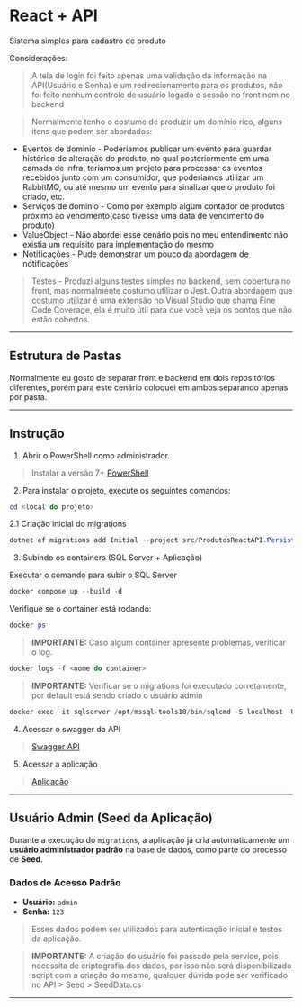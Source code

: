 # React + API 

Sistema simples para cadastro de produto

Considerações: 

> A tela de login foi feito apenas uma validação da informação na API(Usuário e Senha) e um redirecionamento para os produtos, não foi feito nenhum controle de usuário logado e sessão no front nem no backend

> Normalmente tenho o costume de produzir um domínio rico, alguns itens que podem ser abordados:
-  Eventos de dominio - Poderiamos publicar um evento para guardar histórico de alteração do produto, no qual posteriormente em uma camada de infra, teriamos um projeto para processar os eventos recebidos junto com um consumidor, que poderiamos utilizar um RabbitMQ, ou até mesmo um evento para sinalizar que o produto foi criado, etc.
- Serviços de dominio - Como por exemplo algum contador de produtos próximo ao vencimento(caso tivesse uma data de vencimento do produto)
- ValueObject - Não abordei esse cenário pois no meu entendimento não existia um requisito para implementação do mesmo
- Notificações - Pude demonstrar um pouco da abordagem de notificações

> Testes - Produzi alguns testes simples no backend, sem cobertura no front, mas normalmente costumo utilizar o Jest. Outra abordagem que costumo utilizar é uma extensão no Visual Studio que chama Fine Code Coverage, ela é muito útil para que você veja os pontos que não estão cobertos.
---

## Estrutura de Pastas

Normalmente eu gosto de separar front e backend em dois repositórios diferentes, porém para este cenário coloquei em ambos separando apenas por pasta.

---

## Instrução  

1. Abrir o PowerShell como administrador.
 > Instalar a versão 7+ [PowerShell](https://github.com/PowerShell/PowerShell)
2. Para instalar o projeto, execute os seguintes comandos:

```powershell
cd <local do projeto>
```

2.1 Criação inicial do migrations

```powershell
dotnet ef migrations add Initial --project src/ProdutosReactAPI.Persistencia --startup-project src/ProdutosReactAPI.API
```

3. Subindo os containers (SQL Server + Aplicação)

Executar o comando para subir o SQL Server

```powershell
docker compose up --build -d 
```

Verifique se o container está rodando:

```powershell
docker ps
```

> **IMPORTANTE:** Caso algum container apresente problemas, verificar o log.

```powershell
docker logs -f <nome do container>
```

> **IMPORTANTE:** Verificar se o migrations foi executado corretamente, por default está sendo criado o usuário admin

```powershell
docker exec -it sqlserver /opt/mssql-tools18/bin/sqlcmd -S localhost -U sa -P "r@f@eL-123!" -d ProdutosReact -C -Q "SELECT * FROM __EFMigrationsHistory"
```

4. Acessar o swagger da API

> [Swagger API](http://localhost:5000/swagger)

5. Acessar a aplicação

> [Aplicação](http://localhost:3000)
---

## Usuário Admin (Seed da Aplicação)

Durante a execução do `migrations`, a aplicação já cria automaticamente um **usuário administrador padrão** na base de dados, como parte do processo de **Seed**.

### Dados de Acesso Padrão

- **Usuário:** `admin`  
- **Senha:** `123`

> Esses dados podem ser utilizados para autenticação inicial e testes da aplicação.

> **IMPORTANTE:** A criação do usuário foi passado pela service, pois necessita de criptografia dos dados, por isso não será disponibilizado script com a criação do mesmo, qualquer dúvida pode ser verificado no API > Seed > SeedData.cs
---